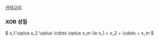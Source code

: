 [카테고리](/README.md)
### XOR 성질
$ x_1 \oplus x_2 \oplus \cdots \oplus x_m \le x_1 + x_2 + \cdots + x_m $